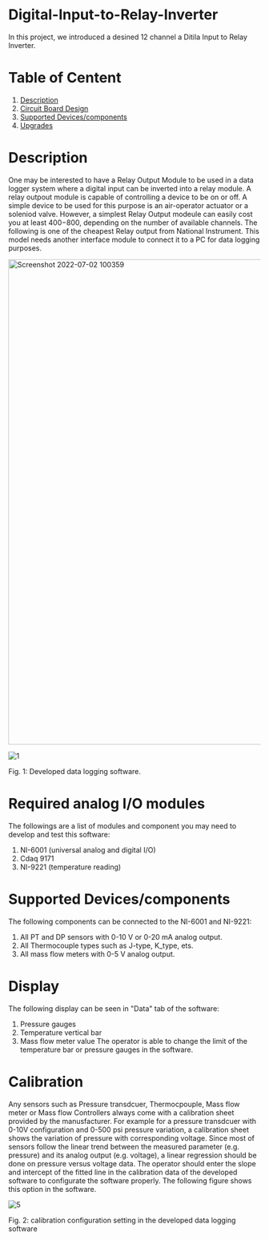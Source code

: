 # Digital-Input-to-Relay-Inverter
In this project, we introduced a desined 12 channel a Ditila Input to Relay Inverter.
# Table of Centent
1. [Description](#1)
2. [Circuit Board Design](#2) 
3. [Supported Devices/components](#3)
4. [Upgrades](#4)

<a name="1"></a>
# Description
One may be interested to have a Relay Output Module to be used in a data logger system where a digital input can be inverted into a relay module. A relay outpout module is capable of controlling a device to be on or off. A simple device to be used for this purpose is an air-operator actuator or a soleniod valve. However, a simplest Relay Output modeule can easily cost you at least $400-$800, depending on the number of available channels. The following is one of the cheapest Relay output from National Instrument. This model needs another interface module to connect it to a PC for data logging purposes. 

<img width="970" alt="Screenshot 2022-07-02 100359" src="https://user-images.githubusercontent.com/108043716/177009139-7ff1c7f0-4c8d-4330-8f01-22d6b7b12a8f.png">

![1](https://user-images.githubusercontent.com/108043716/177024499-856f5c77-24ab-44a6-bb9f-ca4508702136.png) <img width="100">


Fig. 1: Developed data logging software. 
<a name="2"></a>
# Required analog I/O modules
The followings are a list of modules and component you may need to develop and test this software:
1. NI-6001 (universal analog and digital I/O)
2. Cdaq 9171
3. NI-9221 (temperature reading) 
<a name="3"></a>
# Supported Devices/components
The following components can be connected to the NI-6001 and NI-9221:
1. All PT and DP sensors with 0-10 V or 0-20 mA analog output.
2. All Thermocouple types such as J-type, K_type, ets.
3. All mass flow meters with 0-5 V analog output.
<a name="4"></a>
# Display
The following display can be seen in "Data" tab of the software:
1. Pressure gauges
2. Temperature vertical bar
3. Mass flow meter value
The operator is able to change the limit of the temperature bar or pressure gauges in the software.
<a name="5"></a>
# Calibration
Any sensors such as Pressure transdcuer, Thermocpouple, Mass flow meter or Mass flow Controllers always come with a calibration sheet provided by the manusfacturer. For example for a pressure transdcuer with 0-10V configuration and 0-500 psi pressure variation, a calibration sheet shows the variation of pressure with corresponding voltage. Since most of sensors follow the linear trend between the measured parameter (e.g. pressure) and its analog output (e.g. voltage), a linear regression should be done on pressure versus voltage data.
The operator should enter the slope and intercept of the fitted line in the calibration data of the developed software to configurate the software properly. The following figure shows this option in the software. 

![5](https://user-images.githubusercontent.com/108043716/177008468-624c0bcc-eb8f-42d4-b421-67b793c0fa16.png) 

Fig. 2: calibration configuration setting in the developed data logging software

